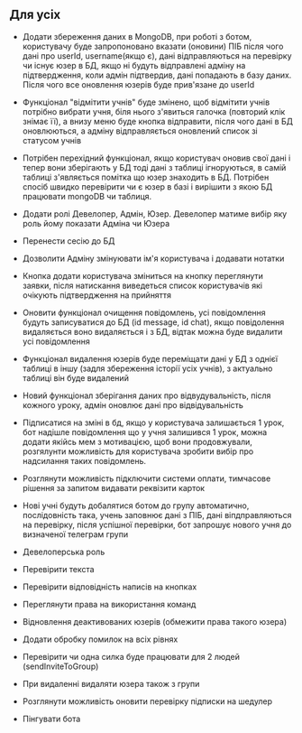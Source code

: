 ## Для усіх

-   Додати збереження даних в MongoDB, при роботі з ботом, користувачу буде запропоновано вказати (оновини) ПІБ після чого дані про userId,
    username(якщо є), дані відправляються на перевірку чи існує юзер в БД, якщо ні будуть відправлені адміну на підтвердження, коли адмін підтвердив, дані попадають в базу даних. Після чого все оновлення юзерів буде прив'язане до userId
-   Функціонал "відмітити учнів" буде змінено, щоб відмітити учнів потрібно вибрати учня, біля нього з'явиться галочка (повторий клік знімає її), а внизу меню буде кнопка відправити, після чого дані в БД оновлюються, а адміну відправляється оновлений список зі статусом учнів
-   Потрібен перехідний функціонал, якщо користувач оновив свої дані і тепер вони зберігають у БД тоді дані з таблиці ігноруються, в самій таблиці з'являється помітка що
    юзер знаходить в БД. Потрібен спосіб швидко перевірити чи є юзер в базі і вирішити з якою БД працювати mongoDB чи таблиця.
-   Додати ролі Девелопер, Адмін, Юзер. Девелопер матиме вибір яку роль йому показати Адміна чи Юзера
-   Перенести сесію до БД
-   Дозволити Адміну змінуювати ім'я користувача і додавати нотатки
-   Кнопка додати користувача зміниться на кнопку переглянути заявки, після натискання виведеться список користувачів які очікують підтвердження на прийняття
-   Оновити функціонал очищення повідомлень, усі повідомлення будуть записуватися до БД (id message, id chat), якщо повідолення видаляється воно видаляється і з БД, відтак можна буде видалити усі повідомлення
-   Функціонал видалення юзерів буде переміщати дані у БД з однієї таблиці в іншу (задля збереження історії усіх учнів), з актуально таблиці він буде видалений
-   Новий функціонал зберігання даних про відвудувальність, після кожного уроку, адмін оновлює дані про відвідувальність
-   Підписатися на зміні в бд, якщо у користувача залишається 1 урок, бот надішле повідомлення що у учня залишився 1 урок, можна додати якійсь мем з мотивацією, щоб вони продовжували, розгялунти можливість для користувача зробити вибір про надсилання таких повідомлень.
-   Розглянути можливість підключити системи оплати, тимчасове рішення за запитом видавати реквізити карток
-   Нові учні будуть добалятися ботом до групу автоматично, послідовність така, учень заповнює дані з ПІБ, дані віпдправляються на перевірку, після успішної перевірки, бот запрошує нового учня до визначеної телеграм групи

-   Девелоперська роль
-   Перевірити текста
-   Перевірити відповідність написів на кнопках
-   Переглянути права на використання команд
-   Відновлення деактивованих юзерів (обмежити права такого юзера)
-   Додати обробку помилок на всіх рівнях
-   Перевірити чи одна силка буде працювати для 2 людей (sendInviteToGroup)
-   При видаленні видаляти юзера також з групи
-   Розглянути можливість оновити перевірку підписки на шедулер
-   Пінгувати бота
